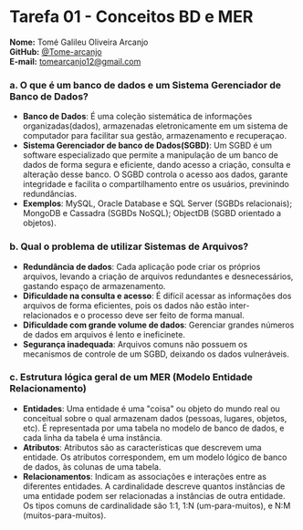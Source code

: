 # Tarefa 01 - Conceitos BD e MER

**Nome:** Tomé Galileu Oliveira Arcanjo  
**GitHub:** [@Tome-arcanjo](https://github.com/Tome-arcanjo)  
**E-mail:** tomearcanjo12@gmail.com


### a. O que é um banco de dados e um Sistema Gerenciador de Banco de Dados?

- **Banco de Dados**: É uma coleção sistemática de informações organizadas(dados), armazenadas eletronicamente em um sistema de computador para facilitar sua gestão, armazenamento e recuperaçao.
- **Sistema Gerenciador de banco de Dados(SGBD)**: Um SGBD é um software especializado que permite a manipulação de um banco de dados de forma segura e eficiente, dando acesso a criação, consulta e alteração desse banco. O SGBD controla o acesso aos dados, garante integridade e facilita o compartilhamento entre os usuários, previnindo redundâncias.
- **Exemplos**: MySQL, Oracle Database e SQL Server (SGBDs relacionais); MongoDB e Cassadra (SGBDs NoSQL); ObjectDB (SGBD orientado a objetos).
  
### b. Qual o problema de utilizar Sistemas de Arquivos?

- **Redundância de dados**: Cada aplicação pode criar os próprios arquivos, levando a criação de arquivos redundantes e desnecessários, gastando espaço de armazenamento.
- **Dificuldade na consulta e acesso**: É difícil acessar as informações dos arquivos de forma eficientes, pois os dados não estão inter-relacionados e o processo deve ser feito de forma manual.
- **Dificuldade com grande volume de dados**: Gerenciar grandes números de dados em arquivos é lento e ineficinete.
- **Segurança inadequada**: Arquivos comuns não possuem os mecanismos de controle de um SGBD, deixando os dados vulneráveis.

### c. Estrutura lógica geral de um MER (Modelo Entidade Relacionamento)

- **Entidades**: Uma entidade é uma "coisa" ou objeto do mundo real ou conceitual sobre o qual armazenam dados (pessoas, lugares, objetos, etc). É representada por uma tabela no modelo de banco de dados, e cada linha da tabela é uma instância.
- **Atributos**: Atributos são as características que descrevem uma entidade. Os atributos correspondem, em um modelo lógico de banco de dados, às colunas de uma tabela.
- **Relacionamentos**: Indicam as associações e interações entre as diferentes entidades. A cardinalidade descreve quantos instâncias de uma entidade podem ser relacionadas a instâncias de outra entidade. Os tipos comuns de cardinalidade são 1:1, 1:N (um-para-muitos), e N:M (muitos-para-muitos). 
